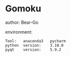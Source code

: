 # Gomoku
author: Bear-Go

environment:

    Tool:   anaconda3   pycharm
    python  version:    3.10.0
    pyqt    version:    5.9.2

